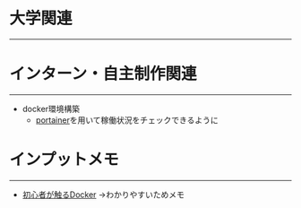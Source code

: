 # 大学関連
* * *
# インターン・自主制作関連
* * *
- docker環境構築
  - [portainer](https://www.portainer.io/ )を用いて稼働状況をチェックできるように
# インプットメモ
* * *
- [初心者が触るDocker](https://zenn.dev/kazuki_inoue/articles/07de49d81b7608) ->わかりやすいためメモ
